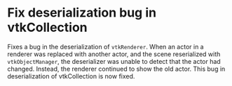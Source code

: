 # Fix deserialization bug in vtkCollection

Fixes a bug in the deserialization of `vtkRenderer`. When an actor in a renderer was replaced with another actor,
and the scene reserialized with `vtkObjectManager`, the deserializer was unable to detect that the actor had
changed. Instead, the renderer continued to show the old actor. This bug in deserialization of vtkCollection
is now fixed.
